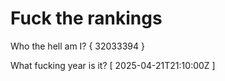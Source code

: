 # Fuck the rankings

Who the hell am I?
{ 32033394 }

What fucking year is it?
[ 2025-04-21T21:10:00Z ]
